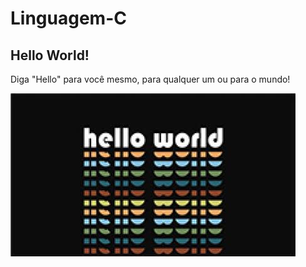 # Linguagem-C

## Hello World!

Diga "Hello" para você mesmo, para qualquer um ou para o mundo!

![Hello Word](https://github.com/Glauu/Linguagem-C/blob/main/hello1.jpg.JPG)
